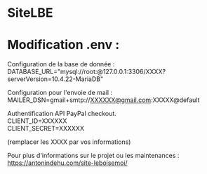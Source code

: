 # SiteLBE


# Modification .env :

Configuration de la base de donnée :   
DATABASE_URL="mysql://root:@127.0.0.1:3306/XXXX?serverVersion=10.4.22-MariaDB"  
  
Configuration pour l'envoie de mail :  
MAILER_DSN=gmail+smtp://XXXXXX@gmail.com:XXXXX@default  
  
Authentification API PayPal checkout.  
CLIENT_ID=XXXXXX  
CLIENT_SECRET=XXXXXX  
  
(remplacer les XXXX par vos informations)


Pour plus d'informations sur le projet ou les maintenances : https://antonindehu.com/site-leboisemoi/
